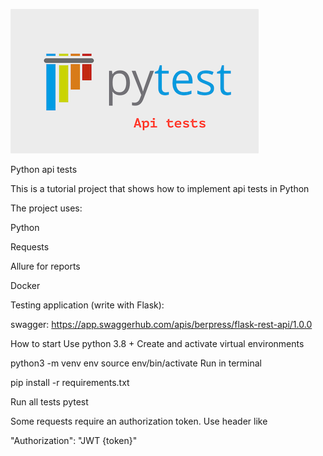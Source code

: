 

![img.png](img.png)


Python api tests

This is a tutorial project that shows how to implement api tests in Python

The project uses:

Python

Requests

Allure for reports

Docker


Testing application (write with Flask):

swagger: https://app.swaggerhub.com/apis/berpress/flask-rest-api/1.0.0

How to start
Use python 3.8 + Create and activate virtual environments

python3 -m venv env
source env/bin/activate
Run in terminal

pip install -r requirements.txt

Run all tests
pytest

Some requests require an authorization token. Use header like

"Authorization": "JWT {token}"
